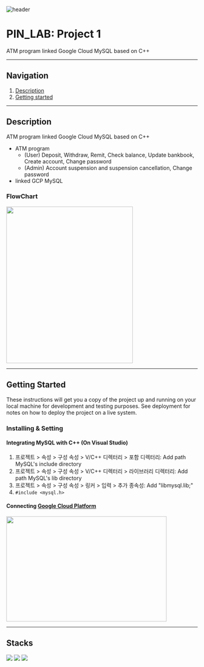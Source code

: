 ![header](https://capsule-render.vercel.app/api?type=soft&color=006EDB&fontColor=DEEAF7&height=200&section=header&text=PIN_LAB&desc=Project%201&descAlignY=80&fontSize=90)
# PIN_LAB: Project 1

ATM program linked Google Cloud MySQL based on C++ 

---

## Navigation
1. [Description](#Description)
2. [Getting started](#Getting-Started)

---

## Description
ATM program linked Google Cloud MySQL based on C++ 
- ATM program
    - (User) Deposit, Withdraw, Remit, Check balance, Update bankbook, Create account, Change password 
    - (Admin) Account suspension and suspension cancellation, Change password
- linked GCP MySQL

### FlowChart
<img src="https://user-images.githubusercontent.com/76460405/204080701-7a2f605b-9c45-490c-bacc-5139b4572afa.png" width="333" height="411">

---

## Getting Started

These instructions will get you a copy of the project up and running on your local machine for development and testing purposes. 
See deployment for notes on how to deploy the project on a live system.

### Installing & Setting
#### Integrating MySQL with C++ (On Visual Studio)
1. 프로젝트 > 속성 > 구성 속성 > V/C++ 디렉터리 > 포함 디렉터리: Add path MySQL's include directory
2. 프로젝트 > 속성 > 구성 속성 > V/C++ 디렉터리 > 라이브러리 디렉터리: Add path MySQL's lib directory
3. 프로젝트 > 속성 > 구성 속성 > 링커 > 입력 > 추가 종속성: Add "libmysql.lib;"
4. ```#include <mysql.h>```

#### Connecting [Google Cloud Platform](https://console.cloud.google.com)
<img src="https://user-images.githubusercontent.com/76460405/204081577-94c0420a-916c-41d4-b797-e86e99438f9e.png" width="422" height="276">

---

## Stacks
<img src="https://img.shields.io/badge/C-A8B9CC?style=for-the-badge&logo=C&logoColor=white"> <img src="https://img.shields.io/badge/Raspbian-A22846?style=for-the-badge&logo=Raspberry Pi&logoColor=white"> <img src="https://img.shields.io/badge/Docker-2496ED?style=for-the-badge&logo=Docker&logoColor=white">
